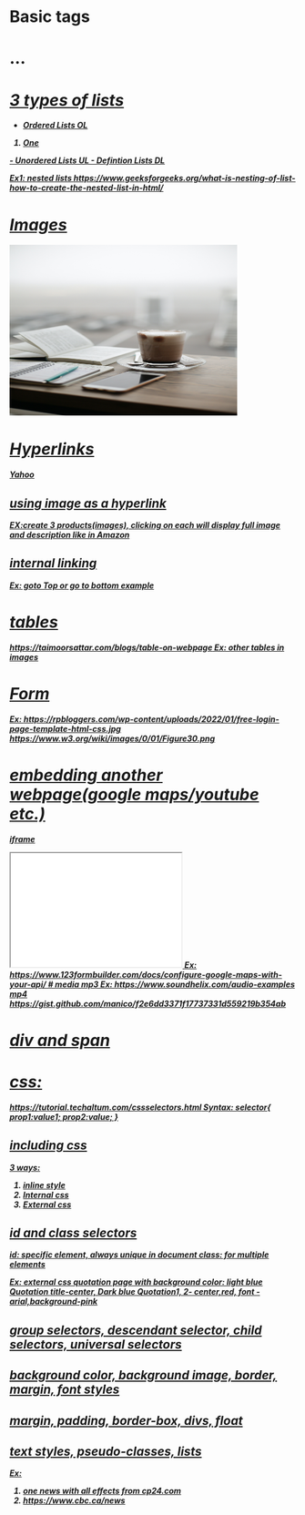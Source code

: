 # Basic tags
<p>
<h1>...<h6>
<b>
<i>
<u>

# 3 types of lists
- Ordered Lists OL
<OL>
<LI>One </li>
</OL>
- Unordered Lists  UL
- Defintion Lists   DL


Ex1: nested lists
https://www.geeksforgeeks.org/what-is-nesting-of-list-how-to-create-the-nested-list-in-html/

# Images
<img src="/images/pexels.jpg" alt="Picture" width="400" height="300">

# Hyperlinks
<a href="https://yahoo.com">Yahoo</a>

## using image as a hyperlink
EX:create 3 products(images), clicking on each will display full image and description like in Amazon
## internal linking
Ex: goto Top or go to bottom example
# tables
https://taimoorsattar.com/blogs/table-on-webpage
Ex: other tables in images 

# Form
Ex: https://rpbloggers.com/wp-content/uploads/2022/01/free-login-page-template-html-css.jpg
https://www.w3.org/wiki/images/0/01/Figure30.png

# embedding another webpage(google maps/youtube etc.)
iframe
<iframe src="demo_iframe.htm" height="200" width="300" title="Iframe Example"></iframe>
Ex: https://www.123formbuilder.com/docs/configure-google-maps-with-your-api/
# media
mp3
Ex: https://www.soundhelix.com/audio-examples
mp4
https://gist.github.com/manico/f2e6dd3371f17737331d559219b354ab

# div and span

# css:
https://tutorial.techaltum.com/cssselectors.html
Syntax:
selector{
	prop1:value1;
	prop2:value;
	}

## including css
3 ways: 
1. inline style
2. Internal css
3. External css	


## id and class selectors
id: specific element, always unique in document
class: for multiple elements


Ex:  external css
quotation page with background color: light blue
Quotation title-center, Dark blue
Quotation1, 2- center,red, font -arial,background-pink

## group selectors, descendant selector, child selectors, universal selectors

## background color, background image, border, margin, font styles

## margin, padding, border-box, divs, float

## text styles, pseudo-classes, lists

Ex: 
1. one news with all effects from cp24.com
2. https://www.cbc.ca/news